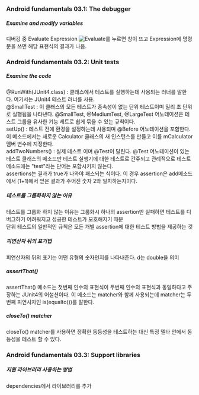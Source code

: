 ### Android fundamentals 03.1: The debugger
##### Examine and modify variables
디버깅 중 Evaluate Expression ![Evaluate](https://codelabs.developers.google.com/codelabs/android-training-using-debugger/img/f3fd164303edcc76.png)를 누르면 창이 뜨고 Expression에 명령문을 쓰면 해당 표현식의 결과가 나옴.   

### Android fundamentals 03.2: Unit tests
##### Examine the code
@RunWith(JUnit4.class) : 클래스에서 테스트를 실행하는데 사용되는 러너를 말한다. 여기서는 JUnit4 테스트 러너를 사용.  
@SmallTest : 이 클래스의 모든 테스트가 종속성이 없는 단위 테스트이며 밀리 초 단위로 실행됨을 나타낸다. @SmallTest, @MediumTest, @LargeTest 어노테이션은 테스트 그룹을 유사한 기능 세트로 쉽게 묶을 수 있는 규칙이다.  
setUp() : 테스트 전에 환경을 설정하는데 사용되며 @Before 어노테이션을 포함한다. 이 메소드에서는 새로운 Calculator 클래스의 새 인스턴스를 만들고 이를 mCalculator 멤버 변수에 지정한다.  
addTwoNumbers() : 실제 테스트 이며 @Test이 달린다. @Test 어노테이션이 있는 테스트 클래스의 메소드만 테스트 실행기에 대한 테스트로 간주되고 관례적으로 테스트 메소드에는 "test"라는 단어는 포함시키지 않는다.  
assertions는 결과가 true가 나와야 패스되는 식이다. 이 경우 assertion은 add메소드에서 (1+1)에서 얻은 결과가 주어진 숫자 2와 일치하는지이다.

##### 테스트를 그룹화하지 않는 이유
테스트를 그룹화 하지 않는 이유는 그룹화시 하나의 assertion만 실패하면 테스트를 디버그하기 어려워지고 성공한 테스트가 모호해지기 때문  
단위 테스트의 일반적인 규칙은 모든 개별 assertion에 대한 테스트 방법을 제공하는 것  

##### 피연산자 뒤의 표기법
피연산자의 뒤의 표기는 어떤 유형의 숫자인지를 나타내준다. d는 double을 의미  

##### assertThat()
assertThat() 메소드는 첫번째 인수의 표현식이 두번째 인수의 표현식과 동일하다고 주장하는 JUnit4의 어설션이다. 이 메소드는 matcher와 함께 사용되는데 matcher는 두번째 피연사자인 is(equalto())를 말한다.

##### closeTo() matcher
closeTo() matcher를 사용하면 정확한 동등성을 테스트하는 대신 특정 델타 안에서 동등성을 테스트 할 수 있다.

### Android fundamentals 03.3: Support libraries
##### 지원 라이브러리 사용하는 방법
dependencies에서 라이브러리를 추가